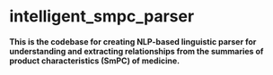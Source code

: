# intelligent_smpc_parser

#### This is the codebase for creating NLP-based linguistic parser for understanding and extracting relationships from the summaries of product characteristics (SmPC) of medicine. 
